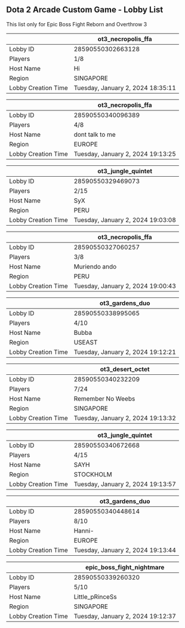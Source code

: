 ## Dota 2 Arcade Custom Game - Lobby List

This list only for Epic Boss Fight Reborn and Overthrow 3

|  | ot3_necropolis_ffa |
| ------ | ------ |
| Lobby ID | 28590550302663128 |
| Players | 1/8 |
| Host Name | Hi |
| Region | SINGAPORE |
| Lobby Creation Time | Tuesday, January 2, 2024 18:35:11 |


|  | ot3_necropolis_ffa |
| ------ | ------ |
| Lobby ID | 28590550340096389 |
| Players | 4/8 |
| Host Name | dont talk to me |
| Region | EUROPE |
| Lobby Creation Time | Tuesday, January 2, 2024 19:13:25 |


|  | ot3_jungle_quintet |
| ------ | ------ |
| Lobby ID | 28590550329469073 |
| Players | 2/15 |
| Host Name | SyX |
| Region | PERU |
| Lobby Creation Time | Tuesday, January 2, 2024 19:03:08 |


|  | ot3_necropolis_ffa |
| ------ | ------ |
| Lobby ID | 28590550327060257 |
| Players | 3/8 |
| Host Name | Muriendo ando |
| Region | PERU |
| Lobby Creation Time | Tuesday, January 2, 2024 19:00:43 |


|  | ot3_gardens_duo |
| ------ | ------ |
| Lobby ID | 28590550338995065 |
| Players | 4/10 |
| Host Name | Bubba |
| Region | USEAST |
| Lobby Creation Time | Tuesday, January 2, 2024 19:12:21 |


|  | ot3_desert_octet |
| ------ | ------ |
| Lobby ID | 28590550340232209 |
| Players | 7/24 |
| Host Name | Remember No Weebs |
| Region | SINGAPORE |
| Lobby Creation Time | Tuesday, January 2, 2024 19:13:32 |


|  | ot3_jungle_quintet |
| ------ | ------ |
| Lobby ID | 28590550340672668 |
| Players | 4/15 |
| Host Name | SAYH |
| Region | STOCKHOLM |
| Lobby Creation Time | Tuesday, January 2, 2024 19:13:57 |


|  | ot3_gardens_duo |
| ------ | ------ |
| Lobby ID | 28590550340448614 |
| Players | 8/10 |
| Host Name | Hanni- |
| Region | EUROPE |
| Lobby Creation Time | Tuesday, January 2, 2024 19:13:44 |


|  | epic_boss_fight_nightmare |
| ------ | ------ |
| Lobby ID | 28590550339260320 |
| Players | 5/10 |
| Host Name | Little_pRinceSs |
| Region | SINGAPORE |
| Lobby Creation Time | Tuesday, January 2, 2024 19:12:37 |


